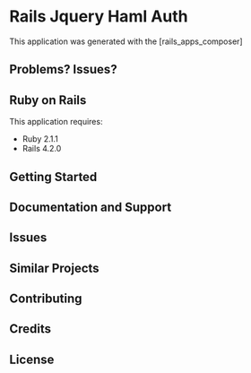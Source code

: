 Rails Jquery Haml Auth
================


This application was generated with the [rails_apps_composer]

Problems? Issues?
-----------


Ruby on Rails
-------------

This application requires:

- Ruby 2.1.1
- Rails 4.2.0


Getting Started
---------------

Documentation and Support
-------------------------

Issues
-------------

Similar Projects
----------------

Contributing
------------

Credits
-------

License
-------
